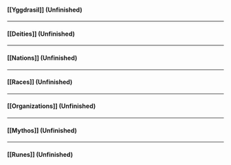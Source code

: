 #### [[Yggdrasil]] (Unfinished)

***

#### [[Deities]] (Unfinished)

***

#### [[Nations]] (Unfinished)
 
***

#### [[Races]] (Unfinished)
 
***

#### [[Organizations]] (Unfinished)
 
***

#### [[Mythos]] (Unfinished)
 
***

#### [[Runes]] (Unfinished)
 